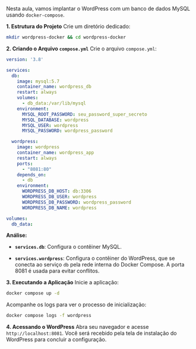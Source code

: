 Nesta aula, vamos implantar o WordPress com um banco de dados MySQL usando `docker-compose`.

**1. Estrutura do Projeto** Crie um diretório dedicado:

```bash
mkdir wordpress-docker && cd wordpress-docker
```

**2. Criando o Arquivo `compose.yml`** Crie o arquivo `compose.yml`:

```yaml
version: '3.8'

services:
  db:
    image: mysql:5.7
    container_name: wordpress_db
    restart: always
    volumes:
      - db_data:/var/lib/mysql
    environment:
      MYSQL_ROOT_PASSWORD: seu_password_super_secreto
      MYSQL_DATABASE: wordpress
      MYSQL_USER: wordpress
      MYSQL_PASSWORD: wordpress_password

  wordpress:
    image: wordpress
    container_name: wordpress_app
    restart: always
    ports:
      - "8081:80"
    depends_on:
      - db
    environment:
      WORDPRESS_DB_HOST: db:3306
      WORDPRESS_DB_USER: wordpress
      WORDPRESS_DB_PASSWORD: wordpress_password
      WORDPRESS_DB_NAME: wordpress

volumes:
  db_data:
```

**Análise:**

- **`services.db`**: Configura o contêiner MySQL.
    
- **`services.wordpress`**: Configura o contêiner do WordPress, que se conecta ao serviço `db` pela rede interna do Docker Compose. A porta 8081 é usada para evitar conflitos.
    

**3. Executando a Aplicação** Inicie a aplicação:

```bash
docker compose up -d
```

Acompanhe os logs para ver o processo de inicialização:

```bash
docker compose logs -f wordpress
```

**4. Acessando o WordPress** Abra seu navegador e acesse `http://localhost:8081`. Você será recebido pela tela de instalação do WordPress para concluir a configuração.